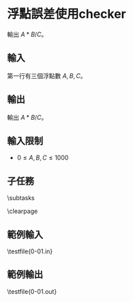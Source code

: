 # 浮點誤差使用checker

<!-- \begin{figure}[h]
\centering
\includegraphics[width=2in]{TODO.jpg}
\caption{TODO: 圖片說明}
\end{figure} -->

輸出 $A * B / C$。

## 輸入
第一行有三個浮點數 $A, B, C$。

## 輸出
輸出 $A * B / C$。

## 輸入限制
 - $0 \le A, B, C \leq 1000$

## 子任務
\subtasks

\clearpage

## 範例輸入
\testfile{0-01.in}

## 範例輸出
\testfile{0-01.out}
